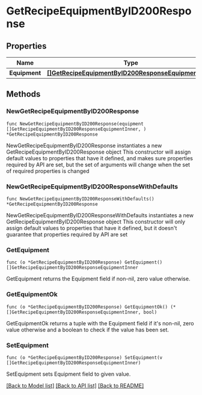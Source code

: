 # GetRecipeEquipmentByID200Response

## Properties

Name | Type | Description | Notes
------------ | ------------- | ------------- | -------------
**Equipment** | [**[]GetRecipeEquipmentByID200ResponseEquipmentInner**](GetRecipeEquipmentByID200ResponseEquipmentInner.md) |  | 

## Methods

### NewGetRecipeEquipmentByID200Response

`func NewGetRecipeEquipmentByID200Response(equipment []GetRecipeEquipmentByID200ResponseEquipmentInner, ) *GetRecipeEquipmentByID200Response`

NewGetRecipeEquipmentByID200Response instantiates a new GetRecipeEquipmentByID200Response object
This constructor will assign default values to properties that have it defined,
and makes sure properties required by API are set, but the set of arguments
will change when the set of required properties is changed

### NewGetRecipeEquipmentByID200ResponseWithDefaults

`func NewGetRecipeEquipmentByID200ResponseWithDefaults() *GetRecipeEquipmentByID200Response`

NewGetRecipeEquipmentByID200ResponseWithDefaults instantiates a new GetRecipeEquipmentByID200Response object
This constructor will only assign default values to properties that have it defined,
but it doesn't guarantee that properties required by API are set

### GetEquipment

`func (o *GetRecipeEquipmentByID200Response) GetEquipment() []GetRecipeEquipmentByID200ResponseEquipmentInner`

GetEquipment returns the Equipment field if non-nil, zero value otherwise.

### GetEquipmentOk

`func (o *GetRecipeEquipmentByID200Response) GetEquipmentOk() (*[]GetRecipeEquipmentByID200ResponseEquipmentInner, bool)`

GetEquipmentOk returns a tuple with the Equipment field if it's non-nil, zero value otherwise
and a boolean to check if the value has been set.

### SetEquipment

`func (o *GetRecipeEquipmentByID200Response) SetEquipment(v []GetRecipeEquipmentByID200ResponseEquipmentInner)`

SetEquipment sets Equipment field to given value.



[[Back to Model list]](../README.md#documentation-for-models) [[Back to API list]](../README.md#documentation-for-api-endpoints) [[Back to README]](../README.md)


